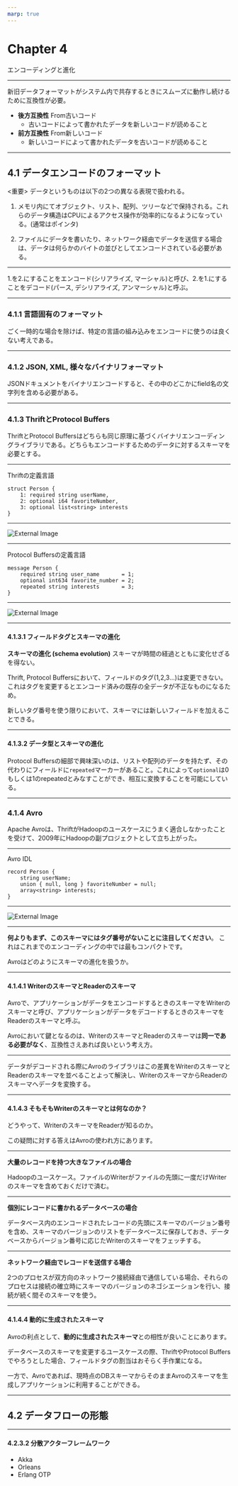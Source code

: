 ```yaml
---
marp: true
---
```


# Chapter 4

エンコーディングと進化

-----

新旧データフォーマットがシステム内で共存するときにスムーズに動作し続けるために互換性が必要。

* **後方互換性** From古いコード
  * 古いコードによって書かれたデータを新しいコードが読めること
* **前方互換性** From新しいコード
  * 新しいコードによって書かれたデータを古いコードが読めること

-----

## 4.1 データエンコードのフォーマット

<重要> データというものは以下の2つの異なる表現で扱われる。

1. メモリ内にてオブジェクト、リスト、配列、ツリーなどで保持される。これらのデータ構造はCPUによるアクセス操作が効率的になるようになっている。(通常はポインタ)

2. ファイルにデータを書いたり、ネットワーク経由でデータを送信する場合は、データは何らかのバイトの並びとしてエンコードされている必要がある。

-----

1.を2.にすることをエンコード(シリアライズ, マーシャル)と呼び、2.を1.にすることをデコード(パース, デシリアライズ, アンマーシャル)と呼ぶ。

-----

### 4.1.1 言語固有のフォーマット

ごく一時的な場合を除けば、特定の言語の組み込みをエンコードに使うのは良くない考えである。

-----

### 4.1.2 JSON, XML, 様々なバイナリフォーマット

JSONドキュメントをバイナリエンコードすると、その中のどこかにfield名の文字列を含める必要がある。

-----

### 4.1.3 ThriftとProtocol Buffers

ThriftとProtocol Buffersはどちらも同じ原理に基づくバイナリエンコーディングライブラリである。どちらもエンコードするためのデータに対するスキーマを必要とする。

---

Thriftの定義言語

```
struct Person {
    1: required string userName,
    2: optional i64 favoriteNumber,
    3: optional list<string> interests
}
```

---

![External Image](assets/chapter4-3.jpg)

---

Protocol Buffersの定義言語

```
message Person {
    required string user_name       = 1;
    optional int634 favorite_number = 2;
    repeated string interests       = 3;
}
```

---

![External Image](assets/chapter4-4.jpg)

---

#### 4.1.3.1 フィールドタグとスキーマの進化

**スキーマの進化 (schema evolution)** スキーマが時間の経過とともに変化せざるを得ない。

Thrift, Protocol Buffersにおいて、フィールドのタグ(1,2,3...)は変更できない。これはタグを変更するとエンコード済みの既存の全データが不正なものになるため。

新しいタグ番号を使う限りにおいて、スキーマには新しいフィールドを加えることできる。

---

#### 4.1.3.2 データ型とスキーマの進化

Protocol Buffersの細部で興味深いのは、リストや配列のデータを持たず、その代わりにフィールドに`repeated`マーカーがあること。これによって`optional`は0もしくは1のrepeatedとみなすことができ、相互に変換することを可能にしている。

-----

### 4.1.4 Avro

Apache Avroは、ThriftがHadoopのユースケースにうまく適合しなかったことを受けて、2009年にHadoopの副プロジェクトとして立ち上がった。

---

Avro IDL

```
record Person {
    string userName;
    union { null, long } favoriteNumber = null;
    array<string> interests;
}
```

---

![External Image](assets/chapter4-5.jpg)

---

**何よりもまず、このスキーマにはタグ番号がないことに注目してください**。 これはこれまでのエンコーディングの中では最もコンパクトです。 

Avroはどのようにスキーマの進化を扱うか。

---

#### 4.1.4.1 WriterのスキーマとReaderのスキーマ

Avroで、アプリケーションがデータをエンコードするときのスキーマをWriterのスキーマと呼び、アプリケーションがデータをデコードするときのスキーマをReaderのスキーマと呼ぶ。

Avroにおいて鍵となるのは、WriterのスキーマとReaderのスキーマは**同一である必要がなく**、互換性さえあれば良いという考え方。

---

データがデコードされる際にAvroのライブラリはこの差異をWriterのスキーマとReaderのスキーマを並べることよって解決し、WriterのスキーマからReaderのスキーマへデータを変換する。

---

#### 4.1.4.3 そもそもWriterのスキーマとは何なのか？

どうやって、WriterのスキーマをReaderが知るのか。

この疑問に対する答えはAvroの使われ方にあります。

---

**大量のレコードを持つ大きなファイルの場合**

Hadoopのユースケース。ファイルのWriterがファイルの先頭に一度だけWriterのスキーマを含めておくだけで済む。

---

**個別にレコードに書かれるデータベースの場合**

データベース内のエンコードされたレコードの先頭にスキーマのバージョン番号を含め、スキーマのバージョンのリストをデータベースに保存しておき、データベースからバージョン番号に応じたWriterのスキーマをフェッチする。

---

**ネットワーク経由でレコードを送信する場合**

2つのプロセスが双方向のネットワーク接続経由で通信している場合、それらのプロセスは接続の確立時にスキーマのバージョンのネゴシエーションを行い、接続が続く間そのスキーマを使う。

---

#### 4.1.4.4 動的に生成されたスキーマ

Avroの利点として、**動的に生成されたスキーマ**との相性が良いことにあります。

データベースのスキーマを変更するユースケースの際、ThriftやProtocol Buffersでやろうとした場合、フィールドタグの割当はおそらく手作業になる。

一方で、Avroであれば、現時点のDBスキーマからそのままAvroのスキーマを生成しアプリケーションに利用することができる。

-----

## 4.2 データフローの形態

-----


#### 4.2.3.2 分散アクターフレームワーク

* Akka
* Orleans
* Erlang OTP